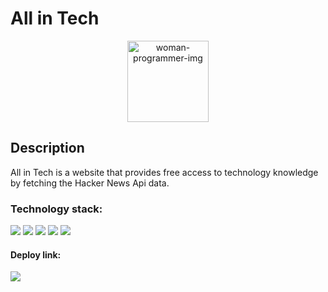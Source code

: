 <h1> All in Tech</h1>
<div align="center">

<img alt="woman-programmer-img" width="130px" 
 src="https://media.giphy.com/media/v1.Y2lkPTc5MGI3NjExMjY4MGRiMTYwYzVlM2EwNDMyYzcxNWI2YTZiYWNkMjMzY2ZjMzgyZSZjdD1z/paTz7UZbPfTZFRYnnB/giphy.gif"/>

</div>

<h2> Description </h2>
<p>  All in Tech is a website that provides free access to technology knowledge by fetching the Hacker News Api data. </p>

<h3>Technology stack: </h3>
<span>
<img src="https://img.shields.io/badge/html5-%23E34F26.svg?style=for-the-badge&logo=html5&logoColor=white" />
<img src="https://img.shields.io/badge/SASS-hotpink.svg?style=for-the-badge&logo=SASS&logoColor=white"    />
<img src="https://img.shields.io/badge/javascript-%23323330.svg?style=for-the-badge&logo=javascript&logoColor=%23F7DF1E" />
<img src="https://img.shields.io/badge/bootstrap-%23563D7C.svg?style=for-the-badge&logo=bootstrap&logoColor=white"    />
<img src="https://img.shields.io/badge/webpack-%238DD6F9.svg?style=for-the-badge&logo=webpack&logoColor=black"    />
  </span>
 
  <h4>Deploy link:     </h4>
  <span> 
  <img align="left" src="https://img.shields.io/badge/netlify-%23000000.svg?style=for-the-badge&logo=netlify&logoColor=#00C7B7  ">  <link href="ery-tech-all-in-tech.netlify.app"/>
   
</span>
